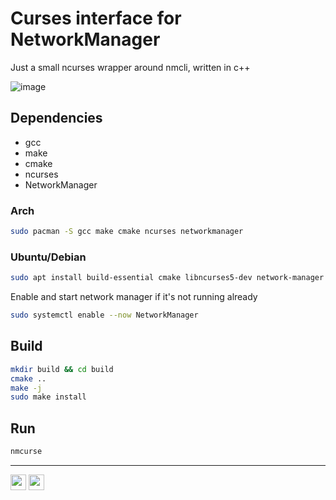 # Curses interface for NetworkManager

Just a small ncurses wrapper around nmcli, written in c++

![image](https://github.com/user-attachments/assets/1528f8ee-24ba-4079-b082-bee4bbb8d249)


## Dependencies

- gcc
- make
- cmake
- ncurses
- NetworkManager


### Arch

```bash
sudo pacman -S gcc make cmake ncurses networkmanager
```


### Ubuntu/Debian

```bash
sudo apt install build-essential cmake libncurses5-dev network-manager  # make and gcc are part of build-essential
```

Enable and start network manager if it's not running already
```bash
sudo systemctl enable --now NetworkManager
```


## Build

```bash
mkdir build && cd build
cmake ..
make -j
sudo make install
```


## Run

```bash
nmcurse
```

------

<a href="https://opensource.org/licenses/MIT"><img src="https://img.shields.io/badge/License-MIT-yellow.svg" height="25px"></a>
<a href="https://www.buymeacoffee.com/vilari.mickopf"><img src="https://www.buymeacoffee.com/assets/img/custom_images/orange_img.png" height="25px"></a>
